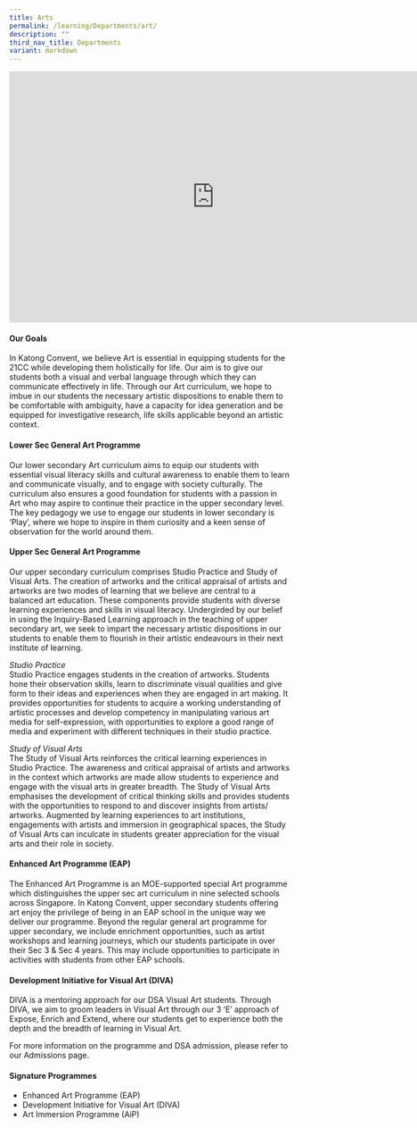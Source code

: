 ```yaml
---
title: Arts
permalink: /learning/Departments/art/
description: ""
third_nav_title: Departments
variant: markdown
---
```

<iframe allowfullscreen="true" height="450" width="735" frameborder="0" src="https://docs.google.com/presentation/d/e/2PACX-1vRGHvkH5WLXM_SS39x-8XmRdiwwrfVVZCQ5BS1H5-ntvIfiKT3GjNhYB6M84EPJug9dHr_0CPJa1M1X/embed?start=false&amp;loop=false&amp;delayms=3000"></iframe>

#### Our Goals

In Katong Convent, we believe Art is essential in equipping students for the 21CC while developing them holistically for life. Our aim is to give our students both a visual and verbal language through which they can communicate effectively in life. Through our Art curriculum, we hope to imbue in our students the necessary artistic dispositions to enable them to be comfortable with ambiguity, have a capacity for idea generation and be equipped for investigative research, life skills applicable beyond an artistic context.

#### Lower Sec General Art Programme

Our lower secondary Art curriculum aims to equip our students with essential visual literacy skills and cultural awareness to enable them to learn and communicate visually, and to engage with society culturally. The curriculum also ensures a good foundation for students with a passion in Art who may aspire to continue their practice in the upper secondary level. The key pedagogy we use to engage our students in lower secondary is ‘Play’, where we hope to inspire in them curiosity and a keen sense of observation for the world around them.

#### Upper Sec General Art Programme

Our upper secondary curriculum comprises Studio Practice and Study of Visual Arts. The creation of artworks and the critical appraisal of artists and artworks are two modes of learning that we believe are central to a balanced art education. These components provide students with diverse learning experiences and skills in visual literacy. Undergirded by our belief in using the Inquiry-Based Learning approach in the teaching of upper secondary art, we seek to impart the necessary artistic dispositions in our students to enable them to flourish in their artistic endeavours in their next institute of learning.

_Studio Practice_<br>
Studio Practice engages students in the creation of artworks. Students hone their observation skills, learn to discriminate visual qualities and give form to their ideas and experiences when they are engaged in art making. It provides opportunities for students to acquire a working understanding of artistic processes and develop competency in manipulating various art media for self-expression, with opportunities to explore a good range of media and experiment with different techniques in their studio practice.

_Study of Visual Arts_<br>
The Study of Visual Arts reinforces the critical learning experiences in Studio Practice. The awareness and critical appraisal of artists and artworks in the context which artworks are made allow students to experience and engage with the visual arts in greater breadth. The Study of Visual Arts emphasises the development of critical thinking skills and provides students with the opportunities to respond to and discover insights from artists/ artworks. Augmented by learning experiences to art institutions, engagements with artists and immersion in geographical spaces, the Study of Visual Arts can inculcate in students greater appreciation for the visual arts and their role in society.

#### Enhanced Art Programme (EAP)

The Enhanced Art Programme is an MOE-supported special Art programme which distinguishes the upper sec art curriculum in nine selected schools across Singapore. In Katong Convent, upper secondary students offering art enjoy the privilege of being in an EAP school in the unique way we deliver our programme. Beyond the regular general art programme for upper secondary, we include enrichment opportunities, such as artist workshops and learning journeys, which our students participate in over their Sec 3 &amp; Sec 4 years. This may include opportunities to participate in activities with students from other EAP schools.

#### Development Initiative for Visual Art (DIVA)

DIVA is a mentoring approach for our DSA Visual Art students. Through DIVA, we aim to groom leaders in Visual Art through our 3 ‘E’ approach of Expose, Enrich and Extend, where our students get to experience both the depth and the breadth of learning in Visual Art.

For more information on the programme and DSA admission, please refer to our Admissions page.

#### Signature Programmes

*   Enhanced Art Programme (EAP)
*   Development Initiative for Visual Art (DIVA)
*   Art Immersion Programme (AiP)